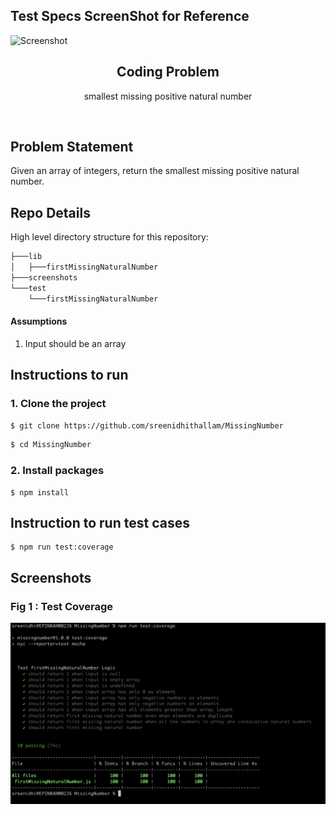 

## Test Specs ScreenShot for Reference
![Screenshot]()
  

<h2 align="center">Coding Problem</h2>
<p align="center">smallest missing positive natural number</p>

<br>


## Problem Statement
Given an array of integers, return the smallest missing positive natural number.

## Repo Details

High level directory structure for this repository:

```bash
├───lib
│   ├───firstMissingNaturalNumber
├───screenshots
└───test
    └───firstMissingNaturalNumber
```        

#### Assumptions
1. Input should be an array

## Instructions to run

### 1. Clone the project
```bash
$ git clone https://github.com/sreenidhithallam/MissingNumber
```

```bash
$ cd MissingNumber
```

### 2. Install packages


```
$ npm install
```

## Instruction to run test cases

```
$ npm run test:coverage
```

##  Screenshots

  ### Fig 1 : Test Coverage
  ![Screenshot](https://github.com/sreenidhithallam/missing-number/blob/main/screenshots/testCoverage.png)